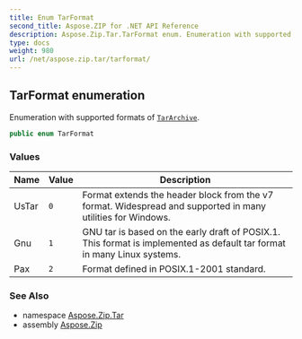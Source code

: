 ```yaml
---
title: Enum TarFormat
second_title: Aspose.ZIP for .NET API Reference
description: Aspose.Zip.Tar.TarFormat enum. Enumeration with supported formats of TarArchive
type: docs
weight: 980
url: /net/aspose.zip.tar/tarformat/
---
```

## TarFormat enumeration

Enumeration with supported formats of [`TarArchive`](../tararchive/).

```csharp
public enum TarFormat
```

### Values

| Name | Value | Description |
| --- | --- | --- |
| UsTar | `0` | Format extends the header block from the v7 format. Widespread and supported in many utilities for Windows. |
| Gnu | `1` | GNU tar is based on the early draft of POSIX.1. This format is implemented as default tar format in many Linux systems. |
| Pax | `2` | Format defined in POSIX.1-2001 standard. |

### See Also

* namespace [Aspose.Zip.Tar](../../aspose.zip.tar/)
* assembly [Aspose.Zip](../../)


